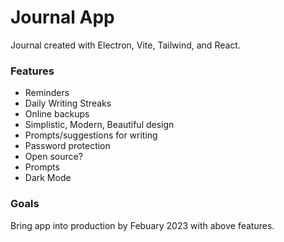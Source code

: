 # Journal App

Journal created with Electron, Vite, Tailwind, and React.

### Features
- Reminders
- Daily Writing Streaks
- Online backups
- Simplistic, Modern, Beautiful design
- Prompts/suggestions for writing 
- Password protection 
- Open source?
- Prompts 
- Dark Mode

### Goals

Bring app into production by Febuary 2023 with above features. 